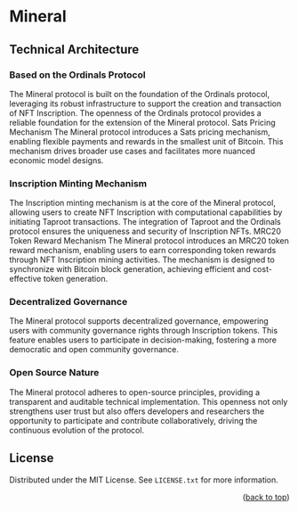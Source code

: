 # Mineral
## Technical Architecture
### Based on the Ordinals Protocol
The Mineral protocol is built on the foundation of the Ordinals protocol, leveraging its robust infrastructure to support the creation and transaction of NFT Inscription. The openness of the Ordinals protocol provides a reliable foundation for the extension of the Mineral protocol.
Sats Pricing Mechanism
The Mineral protocol introduces a Sats pricing mechanism, enabling flexible payments and rewards in the smallest unit of Bitcoin. This mechanism drives broader use cases and facilitates more nuanced economic model designs.
### Inscription Minting Mechanism
The Inscription minting mechanism is at the core of the Mineral protocol, allowing users to create NFT Inscription with computational capabilities by initiating Taproot transactions. The integration of Taproot and the Ordinals protocol ensures the uniqueness and security of Inscription NFTs.
MRC20 Token Reward Mechanism
The Mineral protocol introduces an MRC20 token reward mechanism, enabling users to earn corresponding token rewards through NFT Inscription mining activities. The mechanism is designed to synchronize with Bitcoin block generation, achieving efficient and cost-effective token generation.
### Decentralized Governance
The Mineral protocol supports decentralized governance, empowering users with community governance rights through Inscription tokens. This feature enables users to participate in decision-making, fostering a more democratic and open community governance.
### Open Source Nature
The Mineral protocol adheres to open-source principles, providing a transparent and auditable technical implementation. This openness not only strengthens user trust but also offers developers and researchers the opportunity to participate and contribute collaboratively, driving the continuous evolution of the protocol.

<!-- LICENSE -->
## License

Distributed under the MIT License. See `LICENSE.txt` for more information.

<p align="right">(<a href="#readme-top">back to top</a>)</p>
